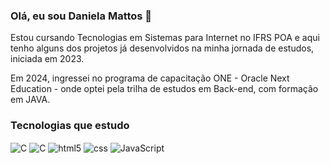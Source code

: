 ### Olá, eu sou Daniela Mattos 👋
Estou cursando Tecnologias em Sistemas para Internet no IFRS POA e aqui tenho alguns dos projetos já desenvolvidos na minha jornada de estudos, iniciada em 2023.

Em 2024, ingressei no programa de capacitação ONE - Oracle Next Education - onde optei pela trilha de estudos em Back-end, com formação em JAVA.


### Tecnologias que estudo
<div style="display: inline-block"> 
  <img align="center" alt="C" src="https://img.shields.io/badge/Java-ED8B00?style=for-the-badge&logo=openjdk&logoColor=white" />
  <img align="center" alt="C" src="https://img.shields.io/badge/C-00599C?style=for-the-badge&logo=c&logoColor=white" />
  <img align="center" alt="html5" src="https://img.shields.io/badge/HTML5-E34F26?style=for-the-badge&logo=html5&logoColor=white" />
  <img align="center" alt="css" src="https://img.shields.io/badge/CSS3-1572B6?style=for-the-badge&logo=css3&logoColor=white" />
  <img align="center" alt="JavaScript" src="https://img.shields.io/badge/JavaScript-323330?style=for-the-badge&logo=javascript&logoColor=F7DF1E" />
  
  

</div>

